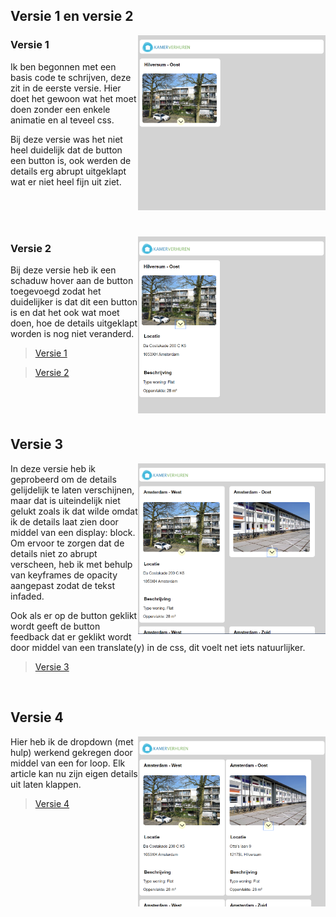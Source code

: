 ## Versie 1 en versie 2
<img align="right" src="images/versie1.PNG" width="300">

### Versie 1

Ik ben begonnen met een basis code te schrijven, deze zit in de eerste versie. Hier doet het gewoon wat het moet doen zonder een enkele animatie en al teveel css.

Bij deze versie was het niet heel duidelijk dat de button een button is, ook werden de details erg abrupt uitgeklapt wat er niet heel fijn uit ziet.

<br><br><br>

<img align="right" src="images/versie2.PNG" width="300">

### Versie 2

Bij deze versie heb ik een schaduw hover aan de button toegevoegd zodat het duidelijker is dat dit een button is en dat het ook wat moet doen, hoe de details uitgeklapt worden is nog niet veranderd.

>[Versie 1](https://evatissink.github.io/Frontend-voor-designers/opdracht%201/versie%201/)

>[Versie 2](https://evatissink.github.io/Frontend-voor-designers/opdracht%201/versie%202/)

<br><br><br>

## Versie 3
<img align="right" src="images/versie3.2.PNG" width="300">


In deze versie heb ik geprobeerd om de details gelijdelijk te laten verschijnen, maar dat is uiteindelijk niet gelukt zoals ik dat wilde omdat ik de details laat zien door middel van een display: block. Om ervoor te zorgen dat de details niet zo abrupt verscheen, heb ik met behulp van keyframes de opacity aangepast zodat de tekst infaded. 

Ook als er op de button geklikt wordt geeft de button feedback dat er geklikt wordt door middel van een translate(y) in de css, dit voelt net iets natuurlijker.

>[Versie 3](https://evatissink.github.io/Frontend-voor-designers/opdracht%201/versie%203/)

<br>

## Versie 4
<img align="right" src="images/versie4.PNG" width="300">

Hier heb ik de dropdown (met hulp) werkend gekregen door middel van een for loop. Elk article kan nu zijn eigen details uit laten klappen.

>[Versie 4](https://evatissink.github.io/Frontend-voor-designers/opdracht%201/versie%204/)



